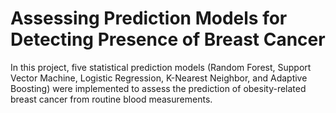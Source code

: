 # Assessing Prediction Models for Detecting Presence of Breast Cancer

In this project, five statistical prediction models (Random Forest, Support Vector Machine, Logistic Regression, K-Nearest Neighbor, and Adaptive Boosting) were implemented to assess the prediction of obesity-related breast cancer from routine blood measurements. 

